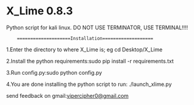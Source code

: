 # X_Lime 0.8.3
Python script for kali linux.
DO NOT USE TERMINATOR, USE TERMINAL!!!!


        ====================Installation===================                                      

  1.Enter the directory to where X_Lime is; eg cd Desktop/X_Lime
  
  2.Install the python requirements:sudo pip install -r requirements.txt
  
  3.Run config.py:sudo python config.py
  
  4.You are done installing the python script to run: ./launch_xlime.py

send feedback on gmail:vipercipher0@gmail.com
